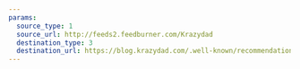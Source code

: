 ```yaml
---
params:
  source_type: 1
  source_url: http://feeds2.feedburner.com/Krazydad
  destination_type: 3
  destination_url: https://blog.krazydad.com/.well-known/recommendations.opml
---
```

